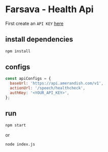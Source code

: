 
# Farsava - Health Api

First create an `API KEY` [here](https://panel.amerandish.com/)

## install dependencies

```bash
npm install
```

## configs
```javascript
const apiConfigs = {
  baseUrl: 'https://api.amerandish.com/v1',
  actionUrl: '/speech/healthcheck',
  authKey: '<YOUR_API_KEY>',
};
```

## run

```bash
npm start
```
or
```bash
node index.js
```

